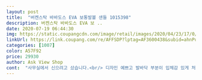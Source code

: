 ```yaml
---
layout: post 
title:  "버켄스탁 바바도스 EVA 보통발볼 샌들 1015398" 
description: 버켄스탁 바바도스 EVA 보 ..
date: 2020-07-19 06:44:30 
img: https://static.coupangcdn.com/image/retail/images/2020/04/23/17/0/e1dc70c2-bafa-4063-91d6-8b45e2c14472.jpg 
linkUrl: https://link.coupang.com/re/AFFSDP?lptag=AF3600438&subid=ahnPublicAsk&pageKey=1505618788&itemId=2584825160&vendorItemId=70568621065&traceid=V0-113-dc003c40cd2b4a16 
categories: [1007] 
color: A57F92 
price: 29930 
author: Ask View Shop 
cont:  "사무실에서 신으려고 샀습니다.<br/> 디자인 예쁘고 발바닥 부분이 입체감 있게 처리되어 있어서 좋아요.<br/> 저는 실제 발 길이는 290인데 발볼도 넓고 발등도 높은 편이라 보통 300을 신습니다.<br/> 그래서 이 슬리퍼도 300을 주문했는데 처음 신을 때 헐렁하게 쑥 들어가진 않고 조금 밀어 넣어야 들어가네요(불편하지는 않음).<br/> 발볼, 발등이 보통 이신 분은 딱 좋을 것 같구요.<br/> 저 같은 경우 이신 분은 참고하시라고 리뷰 올립니다! 전체적으로는 만족합니다!<br/>사이즈도 정사이즈 입니다.<br/><br/>아주 편하고, 푹신하네요.<br/><br/>엄청 가벼워서 좋아요<br/>" 
---
```

